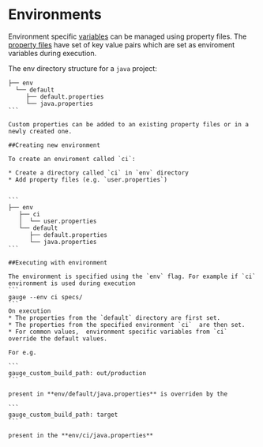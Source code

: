 # Environments

Environment specific [variables](https://en.wikipedia.org/wiki/Environment_variable) can be managed using property files. The [property files](https://en.wikipedia.org/wiki/.properties) have set of key value pairs which are set as enviroment variables during execution.

The env directory structure for a `java` project:
````
├── env
  └── default
     ├── default.properties
     └── java.properties
```

Custom properties can be added to an existing property files or in a newly created one.

##Creating new environment

To create an enviroment called `ci`:

* Create a directory called `ci` in `env` directory
* Add property files (e.g. `user.properties`)


```
├── env
   ├── ci
   │  └── user.properties
   └── default
      ├── default.properties
      └── java.properties
```

##Executing with environment

The environment is specified using the `env` flag. For example if `ci` environment is used during execution
```
gauge --env ci specs/
```
On execution
* The properties from the `default` directory are first set.
* The properties from the specified environment `ci`  are then set.
* For common values,  environment specific variables from `ci` override the default values.

For e.g.

```
gauge_custom_build_path: out/production
```

present in **env/default/java.properties** is overriden by the

```
gauge_custom_build_path: target
```

present in the **env/ci/java.properties**
